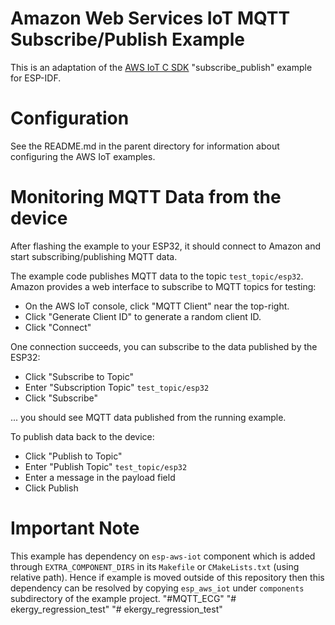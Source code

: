 # Amazon Web Services IoT MQTT Subscribe/Publish Example

This is an adaptation of the [AWS IoT C SDK](https://github.com/aws/aws-iot-device-sdk-embedded-C) "subscribe_publish" example for ESP-IDF.

# Configuration

See the README.md in the parent directory for information about configuring the AWS IoT examples.

# Monitoring MQTT Data from the device

After flashing the example to your ESP32, it should connect to Amazon and start subscribing/publishing MQTT data.

The example code publishes MQTT data to the topic `test_topic/esp32`. Amazon provides a web interface to subscribe to MQTT topics for testing:

* On the AWS IoT console, click "MQTT Client" near the top-right.
* Click "Generate Client ID" to generate a random client ID.
* Click "Connect"

One connection succeeds, you can subscribe to the data published by the ESP32:

* Click "Subscribe to Topic"
* Enter "Subscription Topic" `test_topic/esp32`
* Click "Subscribe"

... you should see MQTT data published from the running example.

To publish data back to the device:

* Click "Publish to Topic"
* Enter "Publish Topic" `test_topic/esp32`
* Enter a message in the payload field
* Click Publish

# Important Note

This example has dependency on `esp-aws-iot` component which is added through `EXTRA_COMPONENT_DIRS` in its `Makefile` or `CMakeLists.txt` (using relative path). Hence if example is moved outside of this repository then this dependency can be resolved by copying `esp_aws_iot` under `components` subdirectory of the example project.
"#MQTT_ECG" 
"# ekergy_regression_test" 
"# ekergy_regression_test" 
